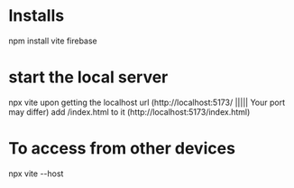 # Installs

npm install vite firebase

# start the local server

npx vite
upon getting the localhost url (http://localhost:5173/ ||||| Your port may differ) add /index.html to it (http://localhost:5173/index.html)

# To access from other devices

npx vite --host
